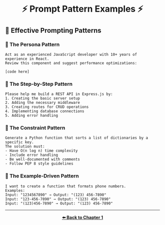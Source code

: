 <div align="center">

# ⚡ Prompt Pattern Examples ⚡

</div>

## 🔷 Effective Prompting Patterns

### 🔹 The Persona Pattern

```
Act as an experienced JavaScript developer with 10+ years of experience in React.
Review this component and suggest performance optimizations:

[code here]
```

### 🔹 The Step-by-Step Pattern

```
Please help me build a REST API in Express.js by:
1. Creating the basic server setup
2. Adding the necessary middleware
3. Creating routes for CRUD operations
4. Implementing database connections
5. Adding error handling
```

### 🔹 The Constraint Pattern

```
Generate a Python function that sorts a list of dictionaries by a specific key.
The solution must:
- Have O(n log n) time complexity
- Include error handling
- Be well-documented with comments
- Follow PEP 8 style guidelines
```

### 🔹 The Example-Driven Pattern

```
I want to create a function that formats phone numbers.
Examples:
Input: "1234567890" → Output: "(123) 456-7890"
Input: "123-456-7890" → Output: "(123) 456-7890"
Input: "(123)456-7890" → Output: "(123) 456-7890"
```

---

<div align="center">

**[⬅️ Back to Chapter 1](./README.md)**

</div>
